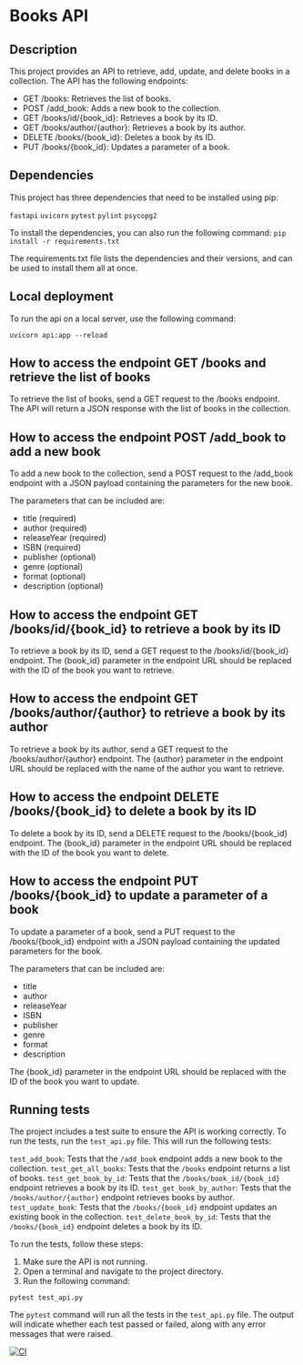 # Books API

## Description
This project provides an API to retrieve, add, update, and delete books in a collection. The API has the following endpoints:

* GET /books: Retrieves the list of books.
* POST /add_book: Adds a new book to the collection.
* GET /books/id/{book_id}: Retrieves a book by its ID.
* GET /books/author/{author}: Retrieves a book by its author.
* DELETE /books/{book_id}: Deletes a book by its ID.
* PUT /books/{book_id}: Updates a parameter of a book.


## Dependencies
This project has three dependencies that need to be installed using pip:

`fastapi`
`uvicorn`
`pytest`
`pylint`
`psycopg2`

To install the dependencies, you can also run the following command:
`pip install -r requirements.txt`

The requirements.txt file lists the dependencies and their versions, and can be used to install them all at once.

## Local deployment
To run the api on a local server, use the following command:

`uvicorn api:app --reload `


## How to access the endpoint GET /books and retrieve the list of books
To retrieve the list of books, send a GET request to the /books endpoint. The API will return a JSON response with the list of books in the collection.

## How to access the endpoint POST /add_book to add a new book
To add a new book to the collection, send a POST request to the /add_book endpoint with a JSON payload containing the parameters for the new book.

The parameters that can be included are:

* title (required)
* author (required)
* releaseYear (required)
* ISBN (required)
* publisher (optional)
* genre (optional)
* format (optional)
* description (optional)


## How to access the endpoint GET /books/id/{book_id} to retrieve a book by its ID
To retrieve a book by its ID, send a GET request to the /books/id/{book_id} endpoint. The {book_id} parameter in the endpoint URL should be replaced with the ID of the book you want to retrieve.


## How to access the endpoint GET /books/author/{author} to retrieve a book by its author
To retrieve a book by its author, send a GET request to the /books/author/{author} endpoint. The {author} parameter in the endpoint URL should be replaced with the name of the author you want to retrieve.


## How to access the endpoint DELETE /books/{book_id} to delete a book by its ID
To delete a book by its ID, send a DELETE request to the /books/{book_id} endpoint. The {book_id} parameter in the endpoint URL should be replaced with the ID of the book you want to delete.


## How to access the endpoint PUT /books/{book_id} to update a parameter of a book
To update a parameter of a book, send a PUT request to the /books/{book_id} endpoint with a JSON payload containing the updated parameters for the book.

The parameters that can be included are:

* title 
* author 
* releaseYear 
* ISBN 
* publisher 
* genre 
* format 
* description 

The {book_id} parameter in the endpoint URL should be replaced with the ID of the book you want to update.


## Running tests
The project includes a test suite to ensure the API is working correctly. To run the tests, run the `test_api.py` file. This will run the following tests:

`test_add_book`: Tests that the `/add_book` endpoint adds a new book to the collection.
`test_get_all_books`: Tests that the `/books` endpoint returns a list of books.
`test_get_book_by_id`: Tests that the `/books/book_id/{book_id}` endpoint retrieves a book by its ID.
`test_get_book_by_author`: Tests that the `/books/author/{author}` endpoint retrieves books by author.
`test_update_book`: Tests that the `/books/{book_id}` endpoint updates an existing book in the collection.
`test_delete_book_by_id`: Tests that the `/books/{book_id}` endpoint deletes a book by its ID.

To run the tests, follow these steps:

1. Make sure the API is not running.
2. Open a terminal and navigate to the project directory.
3. Run the following command:

`pytest test_api.py`

The `pytest` command will run all the tests in the `test_api.py` file. The output will indicate whether each test passed or failed, along with any error messages that were raised.

[![CI](https://github.com/WillDev-co/books-crud/actions/workflows/ci.yml/badge.svg)](https://github.com/WillDev-co/books-crud/actions/workflows/ci.yml)

